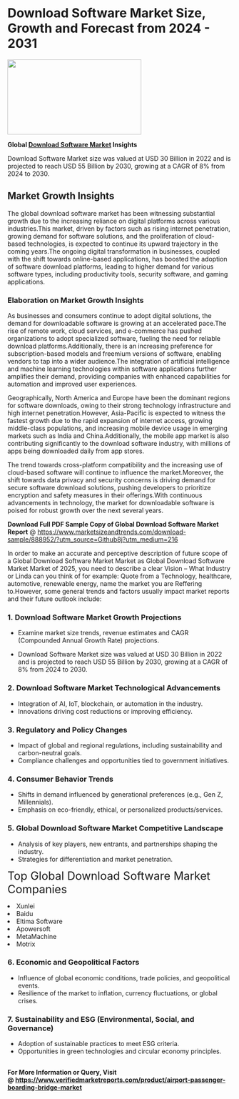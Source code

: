 <H1>Download Software Market Size, Growth and Forecast from 2024 - 2031</H1><img class="aligncenter size-medium wp-image-584254" src="https://thirdeyenews.in/wp-content/uploads/2024/09/Global-Market-Research-300x168.jpeg" alt="" width="300" height="168" /><p><strong>Global&nbsp;<a href="https://www.marketsizeandtrends.com/download-sample/888952/?utm_source=Github8j?utm_medium=216">Download Software Market</a> Insights</strong></p><p>Download Software Market size was valued at USD 30 Billion in 2022 and is projected to reach USD 55 Billion by 2030, growing at a CAGR of 8% from 2024 to 2030.</p><p><!DOCTYPE html> <html lang="en"> <head> <meta charset="UTF-8"> <meta name="viewport" content="width=device-width, initial-scale=1.0"> <title>Download Software Market Growth Insights</title> </head> <body> <h2>Market Growth Insights</h2> <p>The global download software market has been witnessing substantial growth due to the increasing reliance on digital platforms across various industries.This market, driven by factors such as rising internet penetration, growing demand for software solutions, and the proliferation of cloud-based technologies, is expected to continue its upward trajectory in the coming years.The ongoing digital transformation in businesses, coupled with the shift towards online-based applications, has boosted the adoption of software download platforms, leading to higher demand for various software types, including productivity tools, security software, and gaming applications.</p> <h3>Elaboration on Market Growth Insights</h3> <p>As businesses and consumers continue to adopt digital solutions, the demand for downloadable software is growing at an accelerated pace.The rise of remote work, cloud services, and e-commerce has pushed organizations to adopt specialized software, fueling the need for reliable download platforms.Additionally, there is an increasing preference for subscription-based models and freemium versions of software, enabling vendors to tap into a wider audience.The integration of artificial intelligence and machine learning technologies within software applications further amplifies their demand, providing companies with enhanced capabilities for automation and improved user experiences.</p> <p>Geographically, North America and Europe have been the dominant regions for software downloads, owing to their strong technology infrastructure and high internet penetration.However, Asia-Pacific is expected to witness the fastest growth due to the rapid expansion of internet access, growing middle-class populations, and increasing mobile device usage in emerging markets such as India and China.Additionally, the mobile app market is also contributing significantly to the download software industry, with millions of apps being downloaded daily from app stores.</p> <p>The trend towards cross-platform compatibility and the increasing use of cloud-based software will continue to influence the market.Moreover, the shift towards data privacy and security concerns is driving demand for secure software download solutions, pushing developers to prioritize encryption and safety measures in their offerings.With continuous advancements in technology, the market for downloadable software is poised for robust growth over the next several years.</p> <p><span class=""><strong>Download Full PDF Sample Copy of Global Download Software Market Report</strong> @ <a href="https://www.marketsizeandtrends.com/download-sample/888952/?utm_source=Github8j?utm_medium=216" target="_blank">https://www.marketsizeandtrends.com/download-sample/888952/?utm_source=Github8j?utm_medium=216</a></span></p><p>In order to make an accurate and perceptive description of future scope of a Global&nbsp;Download Software Market Market as Global&nbsp;Download Software Market Market of 2025, you need to describe a clear Vision &ndash; What Industry or Linda can you think of for example: Quote from a Technology, healthcare, automotive, renewable energy, name the market you are Reffering to.However, some general trends and factors usually impact market reports and their future outlook include:</p><h3>1.&nbsp;<strong>Download Software Market Growth Projections</strong></h3><ul><li>Examine market size trends, revenue estimates and CAGR (Compounded Annual Growth Rate) projections.</li><li><p>Download Software Market size was valued at USD 30 Billion in 2022 and is projected to reach USD 55 Billion by 2030, growing at a CAGR of 8% from 2024 to 2030.</p></li></ul><h3>2.&nbsp;<strong>Download Software Market Technological Advancements</strong></h3><ul><li>Integration of AI, IoT, blockchain, or automation in the industry.</li><li>Innovations driving cost reductions or improving efficiency.</li></ul><h3>3.&nbsp;<strong>Regulatory and Policy Changes</strong></h3><ul><li>Impact of global and regional regulations, including sustainability and carbon-neutral goals.</li><li>Compliance challenges and opportunities tied to government initiatives.</li></ul><h3>4.&nbsp;<strong>Consumer Behavior Trends</strong></h3><ul><li>Shifts in demand influenced by generational preferences (e.g., Gen Z, Millennials).</li><li>Emphasis on eco-friendly, ethical, or personalized products/services.</li></ul><h3>5.&nbsp;<strong>Global Download Software Market Competitive Landscape</strong></h3><ul><li>Analysis of key players, new entrants, and partnerships shaping the industry.</li><li>Strategies for differentiation and market penetration.</li></ul><p data-pm-slice="1 1 []"><span style="color: inherit; font-family: inherit; font-size: 25px;">Top Global Download Software Market Companies</span></p><div class="" data-test-id=""><p><li>Xunlei</li><li> Baidu</li><li> Eltima Software</li><li> Apowersoft</li><li> MetaMachine</li><li> Motrix</li></p></div><h3>6.&nbsp;<strong>Economic and Geopolitical Factors</strong></h3><ul><li>Influence of global economic conditions, trade policies, and geopolitical events.</li><li>Resilience of the market to inflation, currency fluctuations, or global crises.</li></ul><h3>7.&nbsp;<strong>Sustainability and ESG (Environmental, Social, and Governance)</strong></h3><ul><li>Adoption of sustainable practices to meet ESG criteria.</li><li>Opportunities in green technologies and circular economy principles.</li></ul><h2><strong style="font-size: 14px;">For More Information or Query, Visit @&nbsp;</strong><a style="background-color: #ffffff; font-size: 14px;" href="https://www.marketsizeandtrends.com/report/download-software-market-/" target="_blank">https://www.verifiedmarketreports.com/product/airport-passenger-boarding-bridge-market</a></h2>